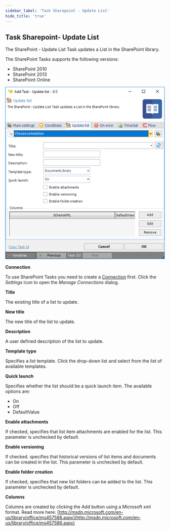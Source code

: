 ```yaml
---
sidebar_label: 'Task Sharepoint - Update List'
hide_title: 'true'
---
```


## Task Sharepoint- Update List

The SharePoint - Update List Task updates a List in the SharePoint library.
 
The SharePoint Tasks supports the following versions:

* SharePoint 2010
* SharePoint 2013
* SharePoint Online

![](../../../../../static/img/tasksharepointupdatelist.png)

**Connection**

To use SharePoint Tasks you need to create a [Connection](../../global-connections) first. Click the *Settings* icon to open the *Manage Connections* dialog.
 
**Title**

The existing title of a list to update.
 
**New title**

The new title of the list to update.
 
**Description**

A user defined description of the list to update.
 
**Template type**

Specifies a list template. Click the drop-down list and select from the list of available templates.
 
**Quick launch**

Specifies whether the list should be a quick launch item. The available options are:

* On
* Off
* DefaultValue
 
**Enable attachments**

If checked, specifies that list item attachments are enabled for the list. This parameter is unchecked by default.
 
**Enable versioning**

If checked. specifies that historical versions of list items and documents can be created in the list. This parameter is unchecked by default.
 
**Enable folder creation**

If checked, specifies that new list folders can be added to the list. This parameter is unchecked by default.
 
**Columns**

Columns are created by clicking the Add button using a Microsoft xml format.
Read more here: [http://msdn.microsoft.com/en-us/library/office/ms457586.aspx](http://msdn.microsoft.com/en-us/library/office/ms457586.aspx)